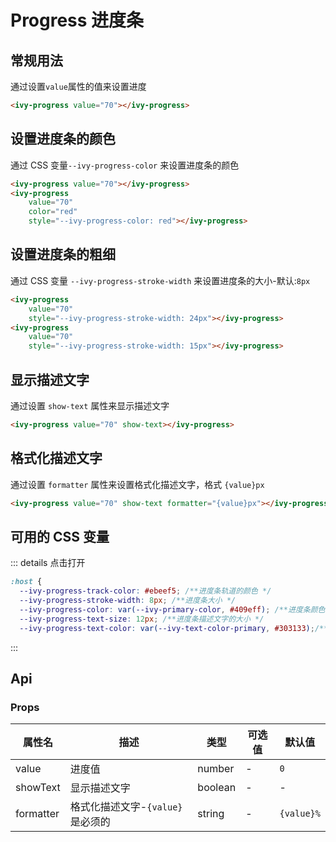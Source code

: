 # Progress 进度条

## 常规用法

通过设置`value`属性的值来设置进度

<ivy-progress value="70"></ivy-progress>

```html
<ivy-progress value="70"></ivy-progress>
```

## 设置进度条的颜色

通过 CSS 变量`--ivy-progress-color` 来设置进度条的颜色

<ivy-progress value="70"></ivy-progress>
<ivy-progress value="70" color="red" style="--ivy-progress-color: red" class="margin-top"></ivy-progress>

```html
<ivy-progress value="70"></ivy-progress>
<ivy-progress
    value="70"
    color="red"
    style="--ivy-progress-color: red"></ivy-progress>
```

## 设置进度条的粗细

通过 CSS 变量 `--ivy-progress-stroke-width` 来设置进度条的大小-默认:`8px`

<ivy-progress value="70" style="--ivy-progress-stroke-width: 24px"></ivy-progress>
<ivy-progress value="70" style="--ivy-progress-stroke-width: 15px" class="margin-top"></ivy-progress>

```html
<ivy-progress
    value="70"
    style="--ivy-progress-stroke-width: 24px"></ivy-progress>
<ivy-progress
    value="70"
    style="--ivy-progress-stroke-width: 15px"></ivy-progress>
```

## 显示描述文字

通过设置 `show-text` 属性来显示描述文字

<ivy-progress value="70" show-text></ivy-progress>

```html
<ivy-progress value="70" show-text></ivy-progress>
```

## 格式化描述文字

通过设置 `formatter` 属性来设置格式化描述文字，格式 `{value}px`

<ivy-progress value="70" show-text formatter="{value}px"></ivy-progress>

```html
<ivy-progress value="70" show-text formatter="{value}px"></ivy-progress>
```

## 可用的 CSS 变量

::: details 点击打开

```css
:host {
  --ivy-progress-track-color: #ebeef5; /**进度条轨道的颜色 */
  --ivy-progress-stroke-width: 8px; /**进度条大小 */
  --ivy-progress-color: var(--ivy-primary-color, #409eff); /**进度条颜色 */
  --ivy-progress-text-size: 12px; /**进度条描述文字的大小 */
  --ivy-progress-text-color: var(--ivy-text-color-primary, #303133);/**进度条描述文字的颜色 */
```

:::

<!-- 增加注释，否则页面显示不完整 -->

## Api

### Props

| 属性名    | 描述                             | 类型    | 可选值 | 默认值     |
| --------- | -------------------------------- | ------- | ------ | ---------- |
| value     | 进度值                           | number  | -      | `0`        |
| showText  | 显示描述文字                     | boolean | -      | -          |
| formatter | 格式化描述文字-`{value}`是必须的 | string  | -      | `{value}%` |
